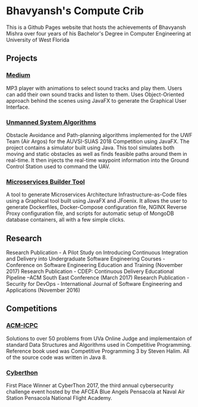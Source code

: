 # Bhavyansh's Compute Crib

This is a Github Pages website that hosts the achievements of Bhavyansh Mishra over four years of his Bachelor's Degree in Computer Engineering at University of West Florida

## Projects

### [Medium](https://github.com/BhavyanshM/Medium/)

MP3 player with animations to select sound tracks and play them. Users can add their own sound tracks and listen to them. Uses Object-Oriented approach behind the scenes using JavaFX to generate the Graphical User Interface.

### [Unmanned System Algorithms](https://github.com/BhavyanshM/)

Obstacle Avoidance and Path-planning algorithms implemented for the UWF Team (Air Argos) for the AUVSI-SUAS 2018 Competition using JavaFX. The project contains a simulator built using Java. This tool simulates both moving and static obstacles as well as finds feasible paths around them in real-time. It then injects the real-time waypoint information into the Ground Control Station used to command the UAV. 

### [Microservices Builder Tool](https://github.com/BhavyanshM/Microservice-Builder/)

A tool to generate Microservices Architecture Infrastructure-as-Code files using a Graphical tool built using JavaFX and JFoenix. It allows the user to generate Dockerfiles, Docker-Compose configuration file, NGINX Reverse Proxy configuration file, and scripts for automatic setup of MongoDB database containers, all with a few simple clicks.

## Research

Research Publication - A Pilot Study on Introducing Continuous Integration and Delivery into Undergraduate Software Engineering Courses - Conference on Software Engineering Education and Training (November 2017)
Research Publication - CDEP: Continuous Delivery Educational Pipeline –ACM South East Conference (March 2017)
Research Publication - Security for DevOps - International Journal of Software Engineering and Applications (November 2016) 


## Competitions

### [ACM-ICPC](https://github.com/BhavyanshM/CompetitiveProgramming/)

Solutions to over 50 problems from UVa Online Judge and implementaion of standard Data Structures and Algorithms used in Competitive Programming. Reference book used was Competitive Programming 3 by Steven Halim. All of the source code was written in Java 8.

### [Cyberthon](http://news.uwf.edu/uwf-cyber-club-places-first-in-cyberthon-2017/) 

First Place Winner at CyberThon 2017, the third annual cybersecurity challenge event hosted by the AFCEA Blue Angels Pensacola at Naval Air Station Pensacola National Flight Academy.

